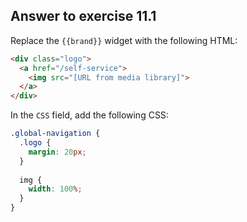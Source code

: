 ## Answer to exercise 11.1


Replace the `{{brand}}` widget with the following HTML:

``` html
<div class="logo">
  <a href="/self-service">
    <img src="[URL from media library]">
  </a>
</div>
``` 

In the `CSS` field, add the following CSS:

``` css
.global-navigation {
  .logo {
    margin: 20px;
  }
  
  img {
    width: 100%;
  }
}
```
